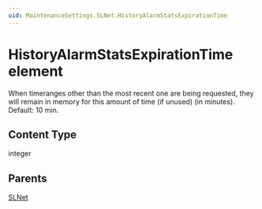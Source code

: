 ```yaml
---
uid: MaintenanceSettings.SLNet.HistoryAlarmStatsExpirationTime
---
```


# HistoryAlarmStatsExpirationTime element

When timeranges other than the most recent one are being requested, they will remain in memory for this amount of time (if unused) (in minutes). Default: 10 min.

## Content Type

integer

## Parents

[SLNet](xref:MaintenanceSettings.SLNet)
